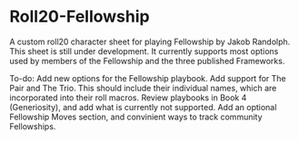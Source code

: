 # Roll20-Fellowship

A custom roll20 character sheet for playing Fellowship by Jakob Randolph.
This sheet is still under development. It currently supports most options used by members of the Fellowship and the three published Frameworks.

To-do:
  Add new options for the Fellowship playbook.
    Add support for The Pair and The Trio.
      This should include their individual names, which are incorporated into their roll macros.
    Review playbooks in Book 4 (Generiosity), and add what is currently not supported.
    Add an optional Fellowship Moves section, and convinient ways to track community Fellowships. 
